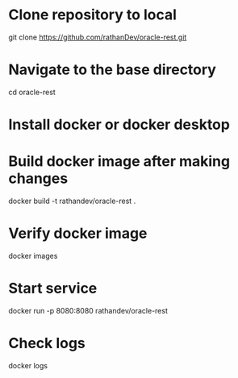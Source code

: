 # Clone repository to local
git clone https://github.com/rathanDev/oracle-rest.git

# Navigate to the base directory
cd oracle-rest 

# Install docker or docker desktop 
# Build docker image after making changes 
docker build -t rathandev/oracle-rest .

# Verify docker image
docker images

# Start service
docker run -p 8080:8080 rathandev/oracle-rest

# Check logs
docker logs